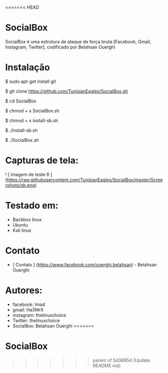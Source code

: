 <<<<<<< HEAD
#  SocialBox
SocialBox é uma estrutura de ataque de força bruta [Facebook, Gmail, Instagram, Twitter], codificado por Belahsan Ouerghi
#  Instalação

$ sudo apt-get install git

$ git clone https://github.com/TunisianEagles/SocialBox.git

$ cd SocialBox

$ chmod + x SocialBox.sh

$ chmod + x install-sb.sh

$ ./install-sb.sh

$ ./SocialBox.sh


#  Capturas de tela:
! [ Imagem de teste 8 ] (https://raw.githubusercontent.com/TunisianEagles/SocialBox/master/Screenshots/sb.png)
#  Testado em:
* Backbox linux
* Ubuntu
* Kali linux
#  Contato
* [ Contato ] (https://www.facebook.com/ouerghi.belahsan) - Belahsan Ouerghi
#  Autores:
* facebook: Imad
* gmail: Ha3MrX
* instagram: thelinuxchoice
* Twitter: thelinuxchoice
* SocialBox: Belahsan Ouerghi
=======
# SocialBox
>>>>>>> parent of 5d38954 (Update README.md)
